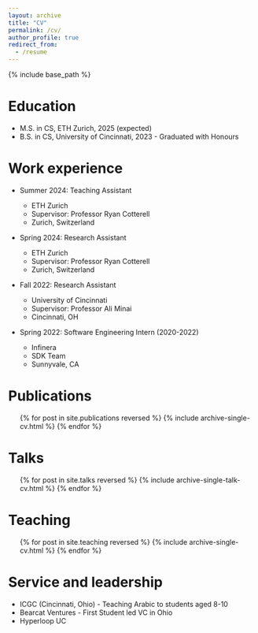 ```yaml
---
layout: archive
title: "CV"
permalink: /cv/
author_profile: true
redirect_from:
  - /resume
---
```


{% include base_path %}

Education
======
* M.S. in CS, ETH Zurich, 2025 (expected)
* B.S. in CS, University of Cincinnati, 2023 - Graduated with Honours

Work experience
======
* Summer 2024: Teaching Assistant
  * ETH Zurich
  * Supervisor: Professor Ryan Cotterell
  * Zurich, Switzerland

* Spring 2024: Research Assistant
  * ETH Zurich
  * Supervisor: Professor Ryan Cotterell
  * Zurich, Switzerland

* Fall 2022: Research Assistant
  * University of Cincinnati
  * Supervisor: Professor Ali Minai
  * Cincinnati, OH
    
* Spring 2022: Software Engineering Intern (2020-2022)
  * Infinera
  * SDK Team
  * Sunnyvale, CA
  
Publications
======
  <ul>{% for post in site.publications reversed %}
    {% include archive-single-cv.html %}
  {% endfor %}</ul>
  
Talks
======
  <ul>{% for post in site.talks reversed %}
    {% include archive-single-talk-cv.html  %}
  {% endfor %}</ul>
  
Teaching
======
  <ul>{% for post in site.teaching reversed %}
    {% include archive-single-cv.html %}
  {% endfor %}</ul>
  
Service and leadership
======
* ICGC (Cincinnati, Ohio) - Teaching Arabic to students aged 8-10
* Bearcat Ventures - First Student led VC in Ohio
* Hyperloop UC

